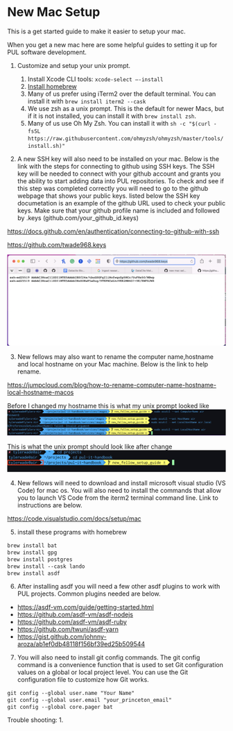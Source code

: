 # New Mac Setup
This is a get started guide to make it easier to setup your mac.

When you get a new mac here are some helpful guides to setting it up for PUL software development.

1. Customize and setup your unix prompt.
    1. Install Xcode CLI tools: `xcode-select —-install`
    2. [Install homebrew](https://brew.sh/)
    3. Many of us prefer using iTerm2 over the default terminal.  You can install it with `brew install iterm2 --cask`
    4. We use zsh as a unix prompt. This is the default for newer Macs, but if it is not installed, you can install it with `brew install zsh`.
    5. Many of us use Oh My Zsh.  You can install it with `sh -c "$(curl -fsSL https://raw.githubusercontent.com/ohmyzsh/ohmyzsh/master/tools/install.sh)"`

2. A new SSH key will also need to be installed on your mac. Below is the link with the steps for connecting to github using SSH keys. The SSH key will be needed to connect with your github account and grants you the ability to start adding data into PUL repositories. To check and see if this step was completed correctly you will need to go to the github webpage that shows your public keys. listed below the SSH key documetation is an example of the github URL used to check your public keys. Make sure that your github profile name is included and followed by .keys (github.com/your_github_id.keys)

https://docs.github.com/en/authentication/connecting-to-github-with-ssh

https://github.com/twade968.keys

![alt text](images/github_keys.png "Title")


3. New fellows may also want to rename the computer name,hostname and local hostname on your Mac machine. Below is the link to help rename.

https://jumpcloud.com/blog/how-to-rename-computer-name-hostname-local-hostname-macos

Before I changed my hostname this is what my unix prompt looked like
![alt text](images/change_hostname.png "Title")

This is what the unix prompt should look like after change
![alt text](images/unix_prompt_newhostname.png "Title")



4. New fellows will need to download and install microsoft visual studio (VS Code) for mac os. You will also need to install the commands that allow you to launch VS Code from the iterm2 terminal command line. Link to instructions are below.

https://code.visualstudio.com/docs/setup/mac


5. install these programs with homebrew
```
brew install bat
brew install gpg 
brew install postgres
brew install --cask lando
brew install asdf
```


6. After installing asdf you will need a few other asdf plugins to work with PUL projects. Common plugins needed are below.

* https://asdf-vm.com/guide/getting-started.html
* https://github.com/asdf-vm/asdf-nodejs
* https://github.com/asdf-vm/asdf-ruby
* https://github.com/twuni/asdf-yarn
* https://gist.github.com/johnny-aroza/ab1ef0db48118f156bf39ed25b509544


7. You will also need to install git config commands. The git config command is a convenience function that is used to set Git configuration values on a global or local project level. You can use the Git configuration file to customize how Git works.
```
git config --global user.name "Your Name"
git config --global user.email "your_princeton_email"
git config --global core.pager bat
```

Trouble shooting: 
1. 
